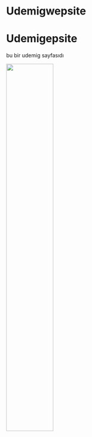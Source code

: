 # Udemigwepsite

<h1>Udemigepsite</h1>


bu bir udemig sayfasıdı

<img src= "udemig.gif" width="50%" text-align="center"/>
